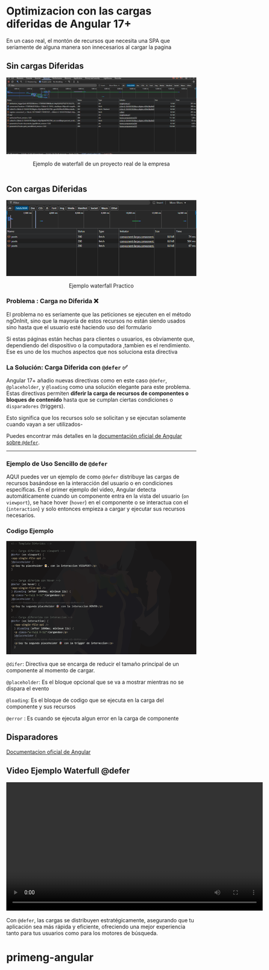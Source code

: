 # Optimizacion con las cargas diferidas de Angular 17+


En un caso real, el montón de recursos que necesita una SPA que seriamente de alguna manera son innecesarios al cargar la pagina

## Sin cargas Diferidas

![alt text](aa.png)
<center>Ejemplo de waterfall de un proyecto real de la empresa</center>

<br>

## Con cargas Diferidas

![](waterfoll.png)


<center>Ejemplo waterfall Practico</center>

### **Problema :  Carga no Diferida  ❌**

El problema no es seriamente que las peticiones se ejecuten en el método ngOnInit, sino que la mayoría de estos recursos no están siendo usados sino hasta que el usuario esté haciendo uso del formulario

Si estas páginas están hechas para clientes o usuarios, es obviamente que, dependiendo del dispositivo o la computadora ,tambien es el rendimiento. Ese es uno de los muchos aspectos que nos soluciona esta directiva


### **La Solución: Carga Diferida con `@defer` ✅**

Angular 17+ añadio nuevas directivas como en este caso `@defer`, `@placeholder`, y `@loading` como una solución elegante para este problema. Estas directivas permiten **diferir la carga de recursos de componentes o bloques de contenido** hasta que se cumplan ciertas condiciones o `disparadores` (triggers).

Esto significa que los recursos solo se solicitan y se ejecutan solamente cuando vayan a ser utilizados-

Puedes encontrar más detalles en la [documentación oficial de Angular sobre `@defer`](https://angular.dev/guide/templates/defer).

---

### **Ejemplo de Uso Sencillo de `@defer`**

AQUI puedes ver un ejemplo de como `@defer` distribuye las cargas de recursos basándose en la interacción del usuario o en condiciones específicas. En el primer ejemplo del video, Angular detecta automáticamente cuando un componente entra en la vista del usuario (`on viewport`), se hace hover (`hover`) en el componente o se interactua con el (`interaction`) y solo entonces empieza a cargar y ejecutar sus recursos necesarios.

### **Codigo Ejemplo**

![alt text](example.png)

`@difer`: Directiva que se encarga de reducir el tamaño principal de un componente al momento de cargar.

`@placeholder`: Es el bloque opcional que se va a mostrar mientras no se dispara el evento

`@loading`: Es el bloque de codigo que se ejecuta en la carga del componente y sus recursos

`@error` : Es cuando se ejecuta algun error en la carga de componente

## Disparadores


[Documentacion oficial de Angular](https://angular.dev/guide/templates/defer)



## **Video Ejemplo Waterfull @defer**

<video width="full" height="340" controls>
  <source src="recort.mp4" type="video/mp4">
</video>

Con `@defer`, las cargas se distribuyen estratégicamente, asegurando que tu aplicación sea más rápida y eficiente, ofreciendo una mejor experiencia tanto para tus usuarios como para los motores de búsqueda.


# primeng-angular
